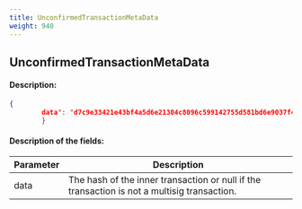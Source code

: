 ```yaml
---
title: UnconfirmedTransactionMetaData
weight: 940
---
```


 
## UnconfirmedTransactionMetaData 
#### Description: 
```json
{
        data": "d7c9e33421e43bf4a5d6e21304c8096c599142755d581bd6e9037f41545a5873"
        }
``` 
#### Description of the fields: 

| Parameter | Description |
|------|------|
| data | The hash of the inner transaction or null if the transaction is not a multisig transaction. |

 
